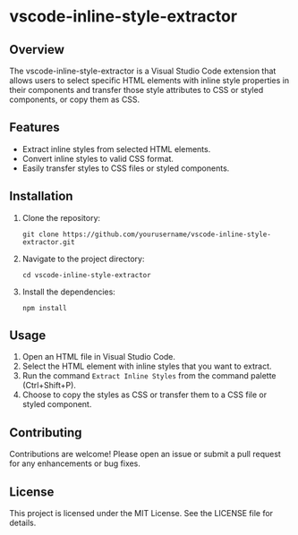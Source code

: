 # vscode-inline-style-extractor

## Overview
The vscode-inline-style-extractor is a Visual Studio Code extension that allows users to select specific HTML elements with inline style properties in their components and transfer those style attributes to CSS or styled components, or copy them as CSS.

## Features
- Extract inline styles from selected HTML elements.
- Convert inline styles to valid CSS format.
- Easily transfer styles to CSS files or styled components.

## Installation
1. Clone the repository:
   ```
   git clone https://github.com/yourusername/vscode-inline-style-extractor.git
   ```
2. Navigate to the project directory:
   ```
   cd vscode-inline-style-extractor
   ```
3. Install the dependencies:
   ```
   npm install
   ```

## Usage
1. Open an HTML file in Visual Studio Code.
2. Select the HTML element with inline styles that you want to extract.
3. Run the command `Extract Inline Styles` from the command palette (Ctrl+Shift+P).
4. Choose to copy the styles as CSS or transfer them to a CSS file or styled component.

## Contributing
Contributions are welcome! Please open an issue or submit a pull request for any enhancements or bug fixes.

## License
This project is licensed under the MIT License. See the LICENSE file for details.